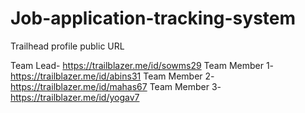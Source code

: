 # Job-application-tracking-system

Trailhead profile public URL

Team Lead- https://trailblazer.me/id/sowms29
Team Member 1-https://trailblazer.me/id/abins31
Team Member 2-https://trailblazer.me/id/mahas67
Team Member 3-https://trailblazer.me/id/yogav7
